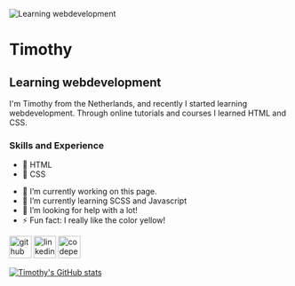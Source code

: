
![Learning webdevelopment](https://images.pexels.com/photos/5836/yellow-metal-design-decoration.jpg?auto=compress&cs=tinysrgb&h=750&w=1260)

# Timothy
## Learning webdevelopment

I'm Timothy from the Netherlands, and recently I started learning webdevelopment. Through online tutorials and courses I learned HTML and CSS. 

### Skills and Experience

* :red_circle: HTML 
* :large_blue_circle: CSS

- 🔭 I’m currently working on this page. 
- 🌱 I’m currently learning SCSS and Javascript 
- 🤔 I’m looking for help with a lot! 
- ⚡ Fun fact: I really like the color yellow! 


[<img src='https://cdn.jsdelivr.net/npm/simple-icons@3.0.1/icons/github.svg' alt='github' height='40'>](https://github.com/TimothyGV)  [<img src='https://cdn.jsdelivr.net/npm/simple-icons@3.0.1/icons/linkedin.svg' alt='linkedin' height='40'>](https://www.linkedin.com/in//timothyvodegel/)  [<img src='https://cdn.jsdelivr.net/npm/simple-icons@3.0.1/icons/codepen.svg' alt='codepen' height='40'>](https://codepen.io/https://codepen.io/TGVodegel)  




[![Timothy's GitHub stats](https://github-readme-stats.vercel.app/api?username=TimothyGV)](https://github.com/TimothyGV/github-readme-stats)



